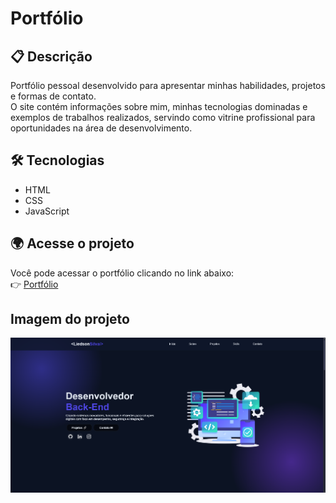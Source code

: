 # Portfólio

## 📋 Descrição

Portfólio pessoal desenvolvido para apresentar minhas habilidades, projetos e formas de contato.  
O site contém informações sobre mim, minhas tecnologias dominadas e exemplos de trabalhos realizados, servindo como vitrine profissional para oportunidades na área de desenvolvimento.

## 🛠️ Tecnologias

- HTML  
- CSS  
- JavaScript

## 🌍 Acesse o projeto

Você pode acessar o portfólio clicando no link abaixo:  
👉 [Portfólio](https://liedson.vercel.app)

## Imagem do projeto

![Screenshot do site](./assets/imagemPortfolio.png)
